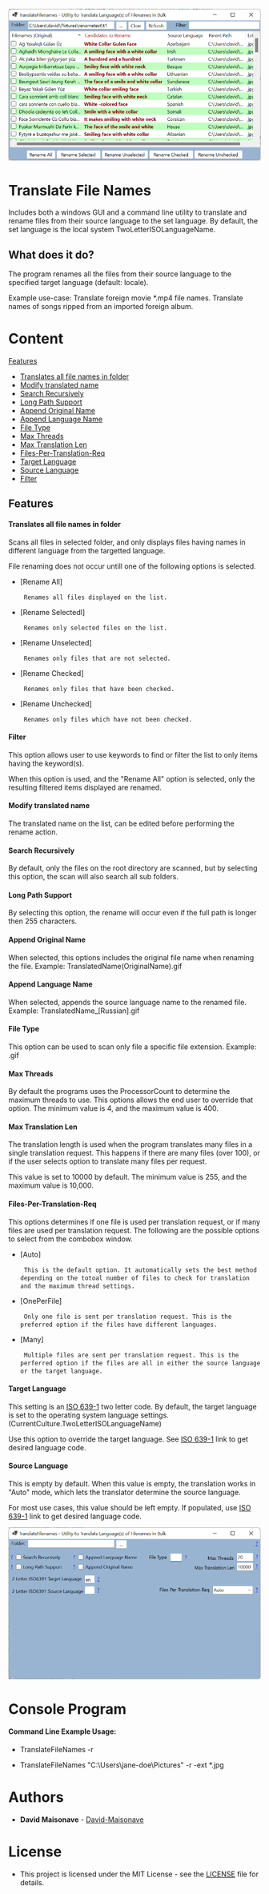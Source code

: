 [![Screenshot1](doc/screenshot1.png)](https://github.com/David-Maisonave/TranslateFileNames)

# Translate File Names
Includes both a windows GUI and a command line utility to translate and rename files from their source language to the set language. By default, the set language is the local system TwoLetterISOLanguageName.

## What does it do?

The program renames all the files from their source language to the specified target language (default: locale).

Example use-case:
	Translate foreign movie *.mp4 file names.
	Translate names of songs ripped from an imported foreign album.

# Content

[Features](README.md#Features)
-  [Translates all file names in folder](README.md#Translates-all-file-names-in-folder)
-  [Modify translated name](README.md#Modify_translated_name)
-  [Search Recursively](README.md#Search_Recursively)
-  [Long Path Support](README.md#Long_Path_Support)
-  [Append Original Name](README.md#Append_Original_Name)
-  [Append Language Name](README.md#Append_Language_Name)
-  [File Type](README.md#File_Type)
-  [Max Threads](README.md#Max_Threads)
-  [Max Translation Len](README.md#Max_Translation_Len)
-  [Files-Per-Translation-Req](README.md#Files-Per-Translation-Req)
-  [Target Language](README.md#Target_Language)
-  [Source Language](README.md#Source_Language)
-  [Filter](README.md#Filter)

## Features

#### Translates all file names in folder

Scans all files in selected folder, and only displays files having names in different language from the targetted language.

File renaming does not occur untill one of the following options is selected.
-  [Rename All]

		Renames all files displayed on the list.

-  [Rename Selectedl]

		Renames only selected files on the list.

-  [Rename Unselected]

		Renames only files that are not selected.

-  [Rename Checked]
	
		Renames only files that have been checked.

-  [Rename Unchecked]
	
		Renames only files which have not been checked.

#### Filter

This option allows user to use keywords to find or filter the list to only items having the keyword(s).

When this option is used, and the "Rename All" option is selected, only the resulting filtered items displayed are renamed.

#### Modify translated name

The translated name on the list, can be edited before performing the rename action.

#### Search Recursively

By default, only the files on the root directory are scanned, but by selecting this option, the scan will also search all sub folders.

#### Long Path Support

By selecting this option, the rename will occur even if the full path is longer then 255 characters.

#### Append Original Name 

When selected, this options includes the original file name when renaming the file.  Example: TranslatedName(OriginalName).gif

#### Append Language Name

When selected, appends the source language name to the renamed file. Example: TranslatedName_[Russian].gif

#### File Type

This option can be used to scan only file a specific file extension. Example: .gif

#### Max Threads

By default the programs uses the ProcessorCount to determine the maximum threads to use.  This options allows the end user to override that option.  The minimum value is 4, and the maximum value is 400.

#### Max Translation Len

The translation length is used when the program translates many files in a single translation request.  This happens if there are many files (over 100), or if the user selects option to translate many files per request.

This value is set to 10000 by default.  The minimum value is 255, and the maximum value is 10,000.

#### Files-Per-Translation-Req

This options determines if one file is used per translation request, or if many files are used per translation request. The following are the possible options to select from the combobox window.

-  [Auto]

		This is the default option. It automatically sets the best method depending on the totoal number of files to check for translation and the maximum thread settings.

-  [OnePerFile]

		Only one file is sent per translation request. This is the preferred option if the files have different languages.

-  [Many]

		Multiple files are sent per translation request. This is the perferred option if the files are all in either the source language or the target language.


#### Target Language

This setting is an [ISO 639-1](https://wikipedia.org/wiki/List_of_ISO_639-1_codes) two letter code.
By default, the target language is set to the operating system language settings. (CurrentCulture.TwoLetterISOLanguageName)

Use this option to override the target language.  See [ISO 639-1](https://wikipedia.org/wiki/List_of_ISO_639-1_codes) link to get desired language code.

#### Source Language

This is empty by default. When this value is empty, the translation works in "Auto" mode, which lets the translator determine the source language.

For most use cases, this value should be left empty.  If populated, use [ISO 639-1](https://wikipedia.org/wiki/List_of_ISO_639-1_codes) link to get desired language code.

[![Screenshot2](doc/screenshot2.png)](https://github.com/David-Maisonave/TranslateFileNames)

# Console Program

#### Command Line Example Usage:

-  TranslateFileNames -r

-  TranslateFileNames "C:\Users\jane-doe\Pictures" -r -ext *.jpg


# Authors

* **David Maisonave** - [David-Maisonave](https://github.com/David-Maisonave)


# License

-  This project is licensed under the MIT License - see the [LICENSE](LICENSE) file for details.
